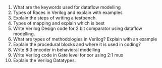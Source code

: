 <ol>
  <li>What are the keywords used for dataflow modelling</li>
<li>Types of Races in Verilog and explain with examples</li>
<li>Explain the steps of writing a testbench.</li>
<li>Types of mapping and explain which is best</li>
<li>Write Verilog Design code  for 2 bit comparator using dataflow modelling.</li>
<li>What are types of methodologies in Verilog? Explain with an example</li>
<li>Explain the procedural blocks and where it is used in coding?</li>
<li>Write 8:3 encoder in behavioral modelling</li>
<li>Write Verilog code in Gate level for xor using 2:1 mux</li>
<li>Explain the Verilog Datatypes.</li>
  </ol>
